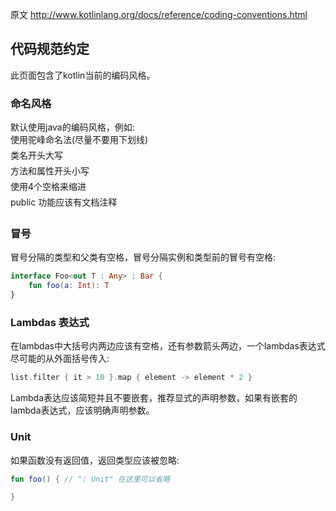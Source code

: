 原文 http://www.kotlinlang.org/docs/reference/coding-conventions.html

## 代码规范约定
此页面包含了kotlin当前的编码风格。

### 命名风格
默认使用java的编码风格，例如:   
&#151;  使用驼峰命名法(尽量不要用下划线)   
&#151;  类名开头大写   
&#151;  方法和属性开头小写   
&#151;  使用4个空格来缩进   
&#151;  public 功能应该有文档注释   

### 冒号
冒号分隔的类型和父类有空格，冒号分隔实例和类型前的冒号有空格:
```kotlin
interface Foo<out T : Any> : Bar {
    fun foo(a: Int): T
}
```


### Lambdas 表达式
在lambdas中大括号内两边应该有空格，还有参数箭头两边，一个lambdas表达式尽可能的从外面括号传入:
```kotlin
list.filter { it > 10 }.map { element -> element * 2 }
```
Lambda表达应该简短并且不要嵌套，推荐显式的声明参数，如果有嵌套的lambda表达式，应该明确声明参数。

### Unit
如果函数没有返回值，返回类型应该被忽略:
```kotlin
fun foo() { // ": Unit" 在这里可以省略

}
```
